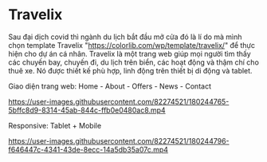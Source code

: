 # Travelix
Sau đại dịch covid thì ngành du lịch bắt đầu mở cửa đó là lí do mà mình chọn template Travelix "https://colorlib.com/wp/template/travelix/" để thực hiện cho dự án cá nhân. Travelix là một trang web giúp mọi người tìm thấy các chuyến bay, chuyến đi, du lịch trên biển, các hoạt động và thậm chí cho thuê xe. Nó được thiết kế phù hợp, linh động trên thiết bị di động và tablet.

Giao diện trang web: Home - About - Offers - News - Contact


https://user-images.githubusercontent.com/82274521/180244765-5bffc8d9-8314-45ab-844c-ffb0e0480ac8.mp4



Responsive: Tablet + Mobile


https://user-images.githubusercontent.com/82274521/180244796-f646447c-4341-43de-8ecc-14a5db35a07c.mp4

